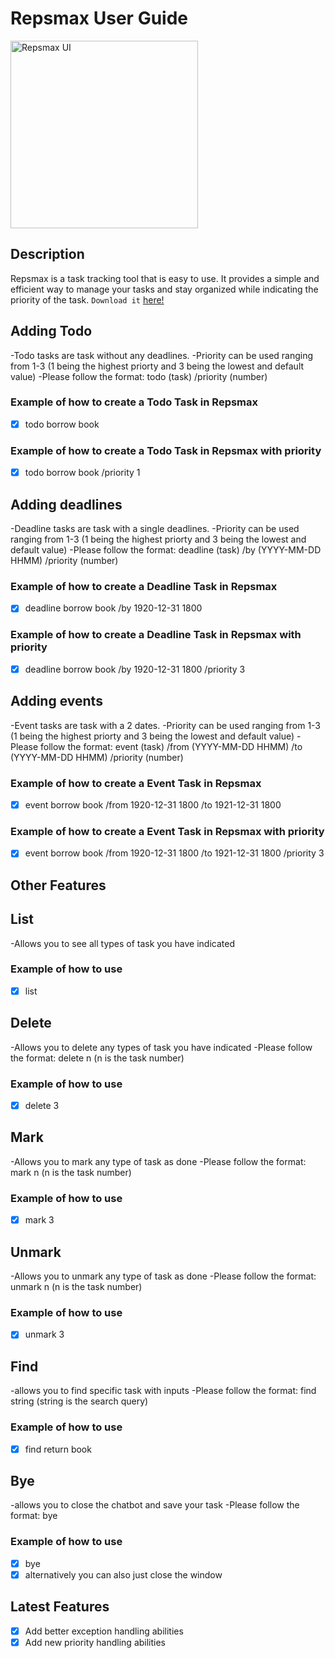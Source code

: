 # Repsmax User Guide


<img src="https://niclammm.github.io/ip/Ui.png" alt="Repsmax UI" width="300"/>


## Description

Repsmax is a task tracking tool that is easy to use. It provides a simple and efficient way to manage your tasks and stay organized while indicating the priority of the task.  `Download it` [here!](https://github.com/niclammm/ip) 

## Adding Todo
-Todo tasks are task without any deadlines. 
-Priority can be used ranging from 1-3 (1 being the highest priorty and 3 being the lowest and default value)
-Please follow the format: todo (task) /priority (number)
### Example of how to create a Todo Task in Repsmax 
- [x] todo borrow book
### Example of how to create a Todo Task in Repsmax with priority
- [x] todo borrow book /priority 1

## Adding deadlines
-Deadline tasks are task with a single deadlines. 
-Priority can be used ranging from 1-3 (1 being the highest priorty and 3 being the lowest and default value)
-Please follow the format: deadline (task) /by (YYYY-MM-DD HHMM) /priority (number)
### Example of how to create a Deadline Task in Repsmax 
- [x] deadline borrow book /by 1920-12-31 1800
### Example of how to create a Deadline Task in Repsmax with priority
- [x] deadline borrow book /by 1920-12-31 1800 /priority 3

## Adding events
-Event tasks are task with a 2 dates. 
-Priority can be used ranging from 1-3 (1 being the highest priorty and 3 being the lowest and default value)
-Please follow the format: event (task) /from (YYYY-MM-DD HHMM) /to (YYYY-MM-DD HHMM) /priority (number)
### Example of how to create a Event Task in Repsmax 
- [x] event borrow book /from 1920-12-31 1800 /to 1921-12-31 1800
### Example of how to create a Event Task in Repsmax with priority
- [x] event borrow book /from 1920-12-31 1800 /to 1921-12-31 1800 /priority 3

## Other Features

## List
-Allows you to see all types of task you have indicated
### Example of how to use 
- [x] list

## Delete
-Allows you to delete any types of task you have indicated
-Please follow the format: delete n (n is the task number)
### Example of how to use
- [x] delete 3

## Mark
-Allows you to mark any type of task as done
-Please follow the format: mark n (n is the task number)
### Example of how to use
- [x] mark 3

## Unmark
-Allows you to unmark any type of task as done
-Please follow the format: unmark n (n is the task number)
### Example of how to use
- [x] unmark 3

## Find 
-allows you to find specific task with inputs 
-Please follow the format: find string (string is the search query)
### Example of how to use
- [x] find return book

## Bye
-allows you to close the chatbot and save your task
-Please follow the format: bye
### Example of how to use
- [x] bye
- [x] alternatively you can also just close the window 

## Latest Features 
- [x] Add better exception handling abilities
- [x] Add new priority handling abilities